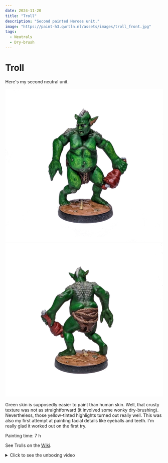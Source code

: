 ```yaml
---
date: 2024-11-20
title: "Troll"
description: "Second painted Heroes unit."
image: "https://paint-h3.qwrtln.nl/assets/images/troll_front.jpg"
tags:
  - Neutrals
  - Dry-brush
---
```

# Troll

Here's my second neutral unit.

![Troll front](../assets/images/troll_front.jpg)
![Troll back](../assets/images/troll_back.jpg)

Green skin is supposedly easier to paint than human skin.
Well, that crusty texture was not as straightforward (it involved some wonky dry-brushing).
Nevertheless, those yellow-tinted highlights turned out really well.
This was also my first attempt at painting facial details like eyeballs and teeth.
I'm really glad it worked out on the first try.

Painting time: 7 h

See Trolls on the [Wiki](https://homm3bg.wiki/units/trolls).

<details><summary>Click to see the unboxing video</summary>
  <video width="1280" height="720" controls preload="none">
    <source src="/assets/videos/troll.webm" type="video/webm">
  </video>
</details>
